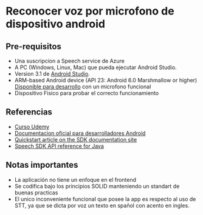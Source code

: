 # Reconocer voz por microfono de dispositivo android


## Pre-requisitos

* Una suscripcion a Speech service de Azure
* A PC (Windows, Linux, Mac) que pueda ejecutar Android Studio.
* Version 3.1 de [Android Studio](https://developer.android.com/studio/).
* ARM-based Android device (API 23: Android 6.0 Marshmallow or higher) [Disponible para desarrollo](https://developer.android.com/studio/debug/dev-options) con un microfono funcional
* Dispositivo Fisico para probar el correcto funcionamiento


## Referencias

* [Curso Udemy](https://www.udemy.com/share/101qWoB0Ybd19SR3w=/)
* [Documentacion oficial para desarrolladores Android](https://developer.android.com/)
* [Quickstart article on the SDK documentation site](https://docs.microsoft.com/azure/cognitive-services/speech-service/quickstart-java-android)
* [Speech SDK API reference for Java](https://aka.ms/csspeech/javaref)

## Notas importantes

* La aplicación no tiene un enfoque en el frontend
* Se codifica bajo los principios SOLID manteniendo un standart de buenas practicas 
* El unico inconveniente funcional que posee la app es respecto al uso de STT, ya que se dicta por voz un texto en spañol con acento en ingles.
